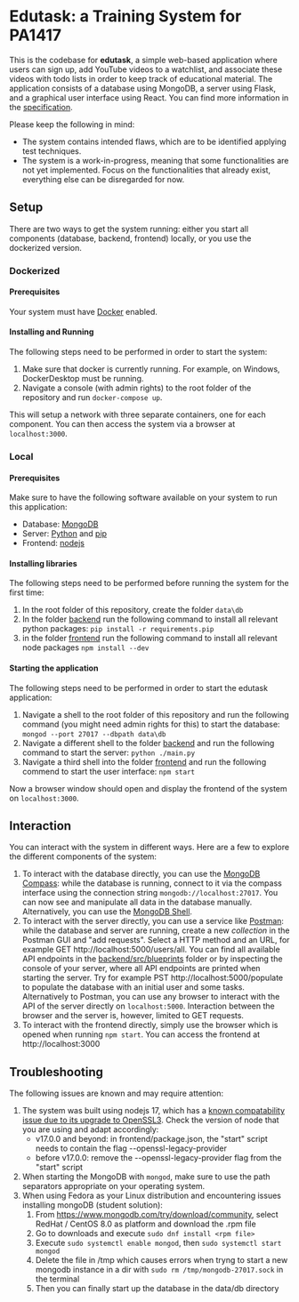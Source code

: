 # Edutask: a Training System for PA1417

This is the codebase for **edutask**, a simple web-based application where users can sign up, add YouTube videos to a watchlist, and associate these videos with todo lists in order to keep track of educational material. The application consists of a database using MongoDB, a server using Flask, and a graphical user interface using React. You can find more information in the [specification](./documentation/edutask-specification.pdf).

Please keep the following in mind:

* The system contains intended flaws, which are to be identified applying test techniques.
* The system is a work-in-progress, meaning that some functionalities are not yet implemented. Focus on the functionalities that already exist, everything else can be disregarded for now.


## Setup

There are two ways to get the system running: either you start all components (database, backend, frontend) locally, or you use the dockerized version.

### Dockerized

#### Prerequisites

Your system must have [Docker](https://www.docker.com/get-started/) enabled.

#### Installing and Running

The following steps need to be performed in order to start the system:

1. Make sure that docker is currently running. For example, on Windows, DockerDesktop must be running.
2. Navigate a console (with admin rights) to the root folder of the repository and run `docker-compose up`.

This will setup a network with three separate containers, one for each component. You can then access the system via a browser at `localhost:3000`.

### Local

#### Prerequisites

Make sure to have the following software available on your system to run this application:

* Database: [MongoDB](https://www.mongodb.com/try/download/community)
* Server: [Python](https://www.python.org/downloads/) and [pip](https://pypi.org/project/pip/)
* Frontend: [nodejs](https://nodejs.org/en/download/)

#### Installing libraries

The following steps need to be performed before running the system for the first time:

1. In the root folder of this repository, create the folder `data\db`
2. In the folder [backend](./backend/) run the following command to install all relevant python packages: `pip install -r requirements.pip`
3. in the folder [frontend](./frontend/) run the following command to install all relevant node packages `npm install --dev`

#### Starting the application

The following steps need to be performed in order to start the edutask application:

1. Navigate a shell to the root folder of this repository and run the following command (you might need admin rights for this) to start the database: `mongod --port 27017 --dbpath data\db`
2. Navigate a different shell to the folder [backend](./backend/) and run the following command to start the server: `python ./main.py`
3. Navigate a third shell into the folder [frontend](./frontend/) and run the following commend to start the user interface: `npm start`

Now a browser window should open and display the frontend of the system on `localhost:3000`.

## Interaction

You can interact with the system in different ways. Here are a few to explore the different components of the system:

1. To interact with the database directly, you can use the [MongoDB Compass](https://www.mongodb.com/try/download/compass): while the database is running, connect to it via the compass interface using the connection string `mongodb://localhost:27017`. You can now see and manipulate all data in the database manually. Alternatively, you can use the [MongoDB Shell](https://www.mongodb.com/try/download/shell).
2. To interact with the server directly, you can use a service like [Postman](https://www.postman.com/downloads/): while the database and server are running, create a new *collection* in the Postman GUI and "add requests". Select a HTTP method and an URL, for example GET http://localhost:5000/users/all. You can find all available API endpoints in the [backend/src/blueprints](./backend/src/blueprints/) folder or by inspecting the console of your server, where all API endpoints are printed when starting the server. Try for example PST http://localhost:5000/populate to populate the database with an initial user and some tasks. Alternatively to Postman, you can use any browser to interact with the API of the server directly on `localhost:5000`. Interaction between the browser and the server is, however, limited to GET requests.
3. To interact with the frontend directly, simply use the browser which is opened when running `npm start`. You can access the frontend at http://localhost:3000

## Troubleshooting

The following issues are known and may require attention:

1. The system was built using nodejs 17, which has a [known compatability issue due to its upgrade to OpenSSL3](https://github.com/webpack/webpack/issues/14532#issuecomment-947807590). Check the version of node that you are using and adapt accordingly:
    * v17.0.0 and beyond: in frontend/package.json, the "start" script needs to contain the flag --openssl-legacy-provider 
    * before v17.0.0: remove the --openssl-legacy-provider flag from the "start" script
2. When starting the MongoDB with `mongod`, make sure to use the path separators appropriate on your operating system.
3. When using Fedora as your Linux distribution and encountering issues installing mongoDB (student solution): 
    1. From https://www.mongodb.com/try/download/community, select RedHat / CentOS 8.0 as platform and download the .rpm file
    2. Go to downloads and execute `sudo dnf install <rpm file>`
    3. Execute `sudo systemctl enable mongod`, then `sudo systemctl start mongod`
    4. Delete the file in /tmp which causes errors when tryng to start a new mongodb instance in a dir with `sudo rm /tmp/mongodb-27017.sock` in the terminal
    5. Then you can finally start up the database in the data/db directory
